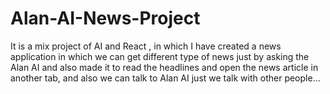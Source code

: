 # Alan-AI-News-Project
It is a mix project of AI and React , in which I have created a news application in which we can get different type of news just by asking the Alan AI and also made it to read the headlines and open the news article in another tab, and also we can talk to Alan AI just we talk with other people...
